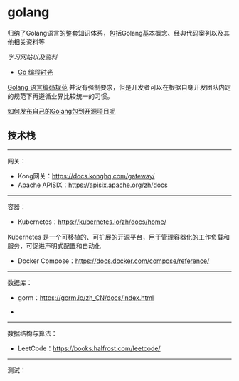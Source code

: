 # golang
归纳了Golang语言的整套知识体系，包括Golang基本概念、经典代码案列以及其他相关资料等

*学习网站以及资料*
- [Go 编程时光](http://golang.iswbm.com/en/latest/)


[Golang 语言编码规范](http://golang.iswbm.com/en/latest/c03/c03_04.html#) 并没有强制要求，但是开发者可以在根据自身开发团队内定的规范下再遵循业界比较统一的习惯。


[如何发布自己的Golang包到开源项目呢](http://golang.iswbm.com/en/latest/c03/c03_03.html)


## 技术栈

-------------------
网关：
- Kong网关：https://docs.konghq.com/gateway/
- Apache APISIX：https://apisix.apache.org/zh/docs
-------------------
容器：
- Kubernetes：https://kubernetes.io/zh/docs/home/
  
Kubernetes 是一个可移植的、可扩展的开源平台，用于管理容器化的工作负载和服务，可促进声明式配置和自动化

- Docker Compose：https://docs.docker.com/compose/reference/
-------------------
数据库：

- gorm：https://gorm.io/zh_CN/docs/index.html

- 
-------------------
数据结构与算法：

- LeetCode：https://books.halfrost.com/leetcode/

-------------------
测试：




